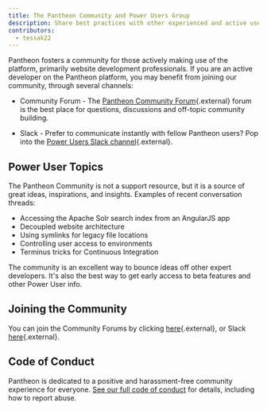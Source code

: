 ```yaml
---
title: The Pantheon Community and Power Users Group
description: Share best practices with other experienced and active users of Pantheon's platform.
contributors:
  - tessak22
---
```

Pantheon fosters a community for those actively making use of the platform, primarily website development professionals. If you are an active developer on the Pantheon platform, you may benefit from joining our community, through several channels:

 - Community Forum - The [Pantheon Community Forum](https://discuss.pantheon.io/){.external} forum is the best place for questions, discussions and off-topic community building.

 - Slack - Prefer to communicate instantly with fellow Pantheon users? Pop into the [Power Users Slack channel](https://slackin.pantheon.io/){.external}.

## Power User Topics

The Pantheon Community is not a support resource, but it is a source of great ideas, inspirations, and insights. Examples of recent conversation threads:

- Accessing the Apache Solr search index from an AngularJS app
- Decoupled website architecture
- Using symlinks for legacy file locations
- Controlling user access to environments
- Terminus tricks for Continuous Integration

The community is an excellent way to bounce ideas off other expert developers. It's also the best way to get early access to beta features and other Power User info.

## Joining the Community

You can join the Community Forums by clicking [here](https://discuss.pantheon.io/){.external}, or Slack [here](https://slackin.pantheon.io/){.external}.

## Code of Conduct

Pantheon is dedicated to a positive and harassment-free community experience for everyone. [See our full code of conduct](/docs/code-of-conduct/) for details, including how to report abuse.
